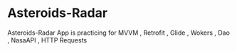 # Asteroids-Radar
Asteroids-Radar App is practicing for MVVM , Retrofit , Glide , Wokers , Dao , NasaAPI , HTTP Requests

